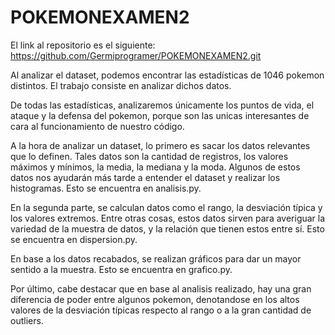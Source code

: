 # POKEMONEXAMEN2

El link al repositorio es el siguiente: https://github.com/Germiprogramer/POKEMONEXAMEN2.git

Al analizar el dataset, podemos encontrar las estadísticas de 1046 pokemon distintos. El trabajo consiste en analizar dichos datos.

De todas las estadísticas, analizaremos únicamente los puntos de vida, el ataque y la defensa del pokemon, porque son las unicas interesantes de cara al funcionamiento de nuestro código.

A la hora de analizar un dataset, lo primero es sacar los datos relevantes que lo definen. Tales datos son la cantidad de registros, los valores máximos y mínimos, la media, la mediana y la moda. Algunos de estos datos nos ayudarán más tarde a entender el dataset y realizar los histogramas. Esto se encuentra en analisis.py.

En la segunda parte, se calculan datos como el rango, la desviación típica y los valores extremos. Entre otras cosas, estos datos sirven para averiguar la variedad de la muestra de datos, y la relación que tienen estos entre sí. Esto se encuentra en dispersion.py.

En base a los datos recabados, se realizan gráficos para dar un mayor sentido a la muestra. Esto se encuentra en grafico.py.

Por último, cabe destacar que en base al analisis realizado, hay una gran diferencia de poder entre algunos pokemon, denotandose en los altos valores de la desviación típicas respecto al rango o a la gran cantidad de outliers.



